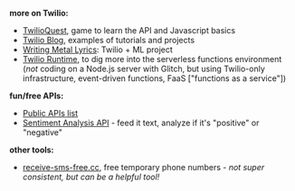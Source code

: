 **more on Twilio:**

- [TwilioQuest](https://www.twilio.com/quest), game to learn the API and Javascript basics
- [Twilio Blog](https://www.twilio.com/blog), examples of tutorials and projects
- [Writing Metal Lyrics](https://www.twilio.com/blog/lyrics-javascript-openai-gpt3-twilio-functions): Twilio + ML project
- [Twilio Runtime](https://www.twilio.com/docs/runtime), to dig more into the serverless functions environment (_not_ coding on a Node.js server with Glitch, but using Twilio-only infrastructure, event-driven functions, FaaS ["functions as a service"])

**fun/free APIs:**

- [Public APIs list](https://github.com/public-apis/public-apis)
- [Sentiment Analysis API](https://sentim-api.herokuapp.com/) - feed it text, analyze if it's "positive" or "negative"

**other tools:**

- [receive-sms-free.cc](https://receive-sms-free.cc/), free temporary phone numbers - *not super consistent, but can be a helpful tool!*
